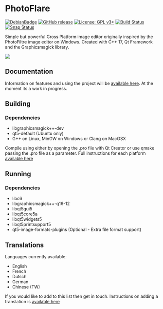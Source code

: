 # PhotoFlare

[![DebianBadge](https://badges.debian.net/badges/debian/testing/photoflare/version.svg)](https://packages.debian.org/testing/photoflare)
[![GitHub release](https://img.shields.io/badge/Release-1.5.6.1-green.svg)](https://github.com/PhotoFlare/photoflare/releases)
[![License: GPL v3+](https://img.shields.io/badge/License-GPL-yellowgreen.svg)](https://www.gnu.org/licenses/gpl-3.0)
[![Build Status](https://travis-ci.org/PhotoFlare/photoflare.svg?branch=master)](https://travis-ci.org/PhotoFlare/photoflare)
[![Snap Status](https://build.snapcraft.io/badge/PhotoFlare/photoflare.svg)](https://build.snapcraft.io/user/PhotoFlare/photoflare)

Simple but powerful Cross Platform image editor originally inspired by the PhotoFiltre image editor on Windows. Created with C++ 17, Qt Framework and the Graphicsmagick library.

<img src="http://photoflare.io/wp-content/uploads/2018/03/CrossPlatform2.png">

## Documentation
Information on features and using the project will be <a href="http://photoflare.io/documentation/">available here</a>. At the moment its a work in progress.

## Building

### Dependencies
- libgraphicsmagick++-dev
- qt5-default (Ubuntu only)
- G++ on Linux, MinGW on Windows or Clang on MacOSX

Compile using either by opening the .pro file with Qt Creator or use qmake passing the .pro file as a parameter. Full instructions for each platform <a href="http://photoflare.io/contributing/building-the-source/">available here</a>

## Running

### Dependencies
- libc6
- libgraphicsmagick++-q16-12
- libqt5gui5
- libqt5core5a
- libqt5widgets5
- libqt5printsupport5
- qt5-image-formats-plugins (Optional - Extra file format support)

## Translations
Languages currently available:

- English
- French
- Dutsch
- German
- Chinese (TW)

If you would like to add to this list then get in touch. Instructions on adding a translation is <a href="http://photoflare.io/contributing/translations/">available here</a>
